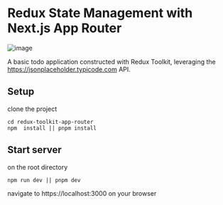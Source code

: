 # Redux State Management with Next.js App Router
![image](https://github.com/LibenHailu/redux-toolkit-app-router/assets/51024415/505c9a25-4a85-4342-ab9c-718a3576b7c8)

A basic todo application constructed with Redux Toolkit, leveraging the https://jsonplaceholder.typicode.com API.

## Setup

clone the project

```
cd redux-toolkit-app-router
npm  install || pnpm install
```

## Start server

on the root directory

```
npm run dev || pnpm dev
```

navigate to https://localhost:3000 on your browser
